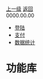 <div class="extend-header">
    <div class="info">
        <div class="record">
            <a class="back" href="./">上一级</a>
            <a class="back" href="./">返回</a>
        </div>        
        <div class="mini">
            <span>0000.00.00</span>
        </div>
    </div>
    <div class="content"><div class="custom-block children"><ul><li><a href="/frontend/layerBusiness/systemBusiness/libraryPublic/function/login">登陆</a></li><li><a href="/frontend/layerBusiness/systemBusiness/libraryPublic/function/payment">支付</a></li><li><a href="/frontend/layerBusiness/systemBusiness/libraryPublic/function/statistics">数据统计</a></li></ul></div></div>
</div>
<div class="content-header">
<h1>功能库</h1>
</div>

